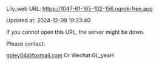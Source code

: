 Lily_web URL: https://1047-61-165-102-156.ngrok-free.app

Updated at: 2024-12-08 19:23:40

If you cannot open this URL, the server might be down.

Please contact: 

goley04@foxmail.com Or Wechat:GL_yeaH